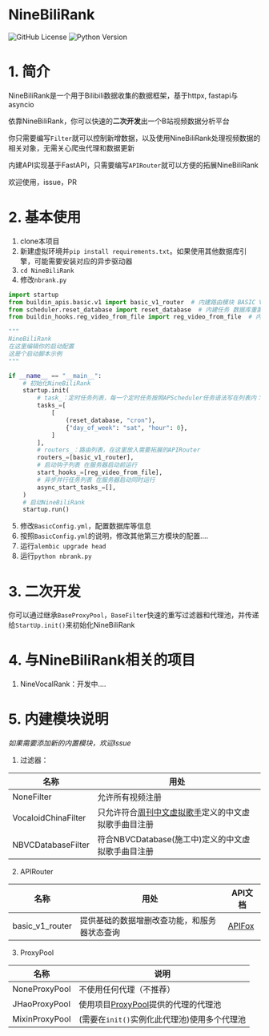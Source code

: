 # NineBiliRank


![GitHub License](https://img.shields.io/github/license/NineBiliTeam/NineBiliRank) 
![Python Version](https://badgen.net/pypi/python/black)



# 1. 简介

NineBiliRank是一个用于Bilibili数据收集的数据框架，基于httpx, fastapi与asyncio

依靠NineBiliRank，你可以快速的**二次开发**出一个B站视频数据分析平台

你只需要编写`Filter`就可以控制新增数据，以及使用NineBiliRank处理视频数据的相关对象，无需关心爬虫代理和数据更新

内建API实现基于FastAPI，只需要编写`APIRouter`就可以方便的拓展NineBiliRank

欢迎使用，issue，PR

# 2. 基本使用
1. clone本项目
2. 新建虚拟环境并`pip install requirements.txt`。如果使用其他数据库引擎，可能需要安装对应的异步驱动器
3. `cd NineBiliRank`
4. 修改`nbrank.py`

```python
import startup
from buildin_apis.basic.v1 import basic_v1_router  # 内建路由模块 BASIC V1
from scheduler.reset_database import reset_database  # 内建任务 数据库重置
from buildin_hooks.reg_video_from_file import reg_video_from_file  # 内建钩子 从文件注册视频

"""
NineBiliRank
在这里编辑你的启动配置
这是个启动脚本示例
"""

if __name__ == "__main__":
    # 初始化NineBiliRank
    startup.init(
        # task_：定时任务列表，每一个定时任务按照APScheduler任务语法写在列表内：[[函数名, 触发器], {其他参数的字典...}]
        tasks_=[
            [
                (reset_database, "cron"),
                {"day_of_week": "sat", "hour": 0},
            ]
        ],
        # routers_：路由列表，在这里放入需要拓展的APIRouter
        routers_=[basic_v1_router],
        # 启动钩子列表 在服务器启动前运行
        start_hooks_=[reg_video_from_file],
        # 异步并行任务列表 在服务器启动同时运行
        async_start_tasks_=[],
    )
    # 启动NineBiliRank
    startup.run()
```
5. 修改`BasicConfig.yml`，配置数据库等信息
6. 按照`BasicConfig.yml`的说明，修改其他第三方模块的配置....
7. 运行`alembic upgrade head`
8. 运行`python nbrank.py`

# 3. 二次开发

你可以通过继承`BaseProxyPool`，`BaseFilter`快速的重写过滤器和代理池，并传递给`StartUp.init()`来初始化NineBiliRank

# 4. 与NineBiliRank相关的项目

1. NineVocalRank：开发中....


# 5. 内建模块说明
*如果需要添加新的内置模块，欢迎Issue*
1. 过滤器：

| 名称 | 用处 |
|-----|-----|
|NoneFilter|允许所有视频注册|
|VocaloidChinaFilter|只允许符合[周刊中文虚拟歌手](https://eVocalRank.com)定义的中文虚拟歌手曲目注册|
|NBVCDatabaseFilter|符合NBVCDatabase(施工中)定义的中文虚拟歌手曲目注册|

2. APIRouter

 | 名称 | 用处                     | API文档      |
 |-----|------------------------|------------|
|basic_v1_router| 提供基础的数据增删改查功能，和服务器状态查询 | [APIFox](https://apifox.com/apidoc/shared-a554e842-b1a6-4727-aa4e-66ed2454f95c) |

3. ProxyPool

| 名称 | 说明                                                              |
|-----|-----------------------------------------------------------------| 
|NoneProxyPool| 不使用任何代理（不推荐）                                                    |
|JHaoProxyPool| 使用项目[ProxyPool](https://github.com/jhao104/proxy_pool)提供的代理的代理池 |
|MixinProxyPool| (需要在`init()`实例化此代理池)使用多个代理池                                     |

